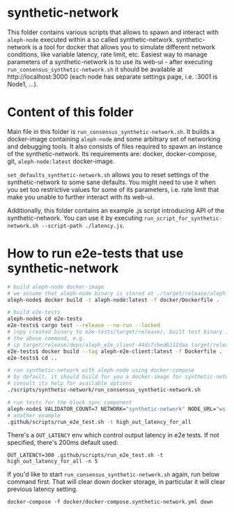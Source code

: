 # synthetic-network

This folder contains various scripts that allows to spawn and interact with `aleph-node` executed within a so called
synthetic-network. synthetic-network is a tool for docker that allows you to simulate different network conditions, like
variable latency, rate limit, etc. Easiest way to manage parameters of a synthetic-network is to use its web-ui - after
executing `run_consensus_synthetic-network.sh` it should be available at http://localhost:3000 (each node has separate settings
page, i.e. :3001 is Node1, ...).

# Content of this folder

Main file in this folder is `run_consensus_synthetic-network.sh`. It builds a docker-image containing `aleph-node` and some
arbitrary set of networking and debugging tools. It also consists of files required to spawn an instance of the
synthetic-network. Its requirements are: docker, docker-compose, git, `aleph-node:latest` docker-image.

`set_defaults_synthetic-network.sh` allows you to reset settings of the synthetic-network to some sane defaults. You might need
to use it when you set too restrictive values for some of its parameters, i.e. rate limit that make you unable to further
interact with its web-ui.

Additionally, this folder contains an example .js script introducing API of the synthetic-network. You can use it by executing
`run_script_for_synthetic-network.sh --script-path ./latency.js`.

# How to run e2e-tests that use synthetic-network

```bash
# build aleph-node docker-image
# we assume that aleph-node binary is stored at ./target/release/aleph-node
aleph-node$ docker build -t aleph-node:latest -f docker/Dockerfile .

# build e2e-tests
aleph-node$ cd e2e-tests
e2e-tests$ cargo test --release --no-run --locked
# copy created binary to e2e-tests/target/release/, built test binary is in the last line of
# the above command, e.g.
# cp target/release/deps/aleph_e2e_client-44dc7cbed6112daa target/release/aleph-e2e-client
e2e-tests$ docker build --tag aleph-e2e-client:latest -f Dockerfile .
e2e-tests$ cd ..

# run synthetic-network with aleph-node using docker-compose
# by default, it should build for you a docker-image for synthetic-network
# consult its help for available options
./scripts/synthetic-network/run_consensus_synthetic-network.sh

# run tests for the block sync component
aleph-node$ VALIDATOR_COUNT=7 NETWORK="synthetic-network" NODE_URL="ws://Node0:9944" ./.github/scripts/run_e2e_test.sh -t test::sync -n 7
# another example
.github/scripts/run_e2e_test.sh -t high_out_latency_for_all
```

There's a `OUT_LATENCY` env which control output latency in e2e tests. If not specified, there's 200ms
default used:
```shell
OUT_LATENCY=300 .github/scripts/run_e2e_test.sh -t high_out_latency_for_all -n 5
```

If you'd like to start `run_consensus_synthetic-network.sh` again, run below command first. 
That will clear down docker storage, in particular it will clear previous latency setting.
```shell
docker-compose -f docker/docker-compose.synthetic-network.yml down
```
